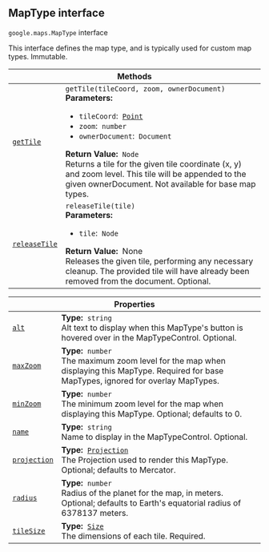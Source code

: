 
<h2 id="MapType">MapType interface</h2>
<p>
<code><span itemprop="path">google.maps</span>.<span itemprop="name">MapType</span></code>
interface
</p>
<p>This interface defines the map type, and is typically used for custom map types. Immutable.</p>
<div class="devsite-table-wrapper"><table class="methods responsive" summary="interface MapType - Methods">
<thead>
<tr><th colspan="2">Methods</th>
</tr></thead>
<tbody>
<tr id="MapType.getTile">
<td itemprop="property"><code><a class="secret-link" href="#MapType.getTile"><span>getTile</span></a></code></td>
<td><div><code>getTile(tileCoord, zoom, ownerDocument)</code></div>
<div class="desc"><strong>Parameters:</strong>&nbsp; <ul>
<li><code>tileCoord</code>:&nbsp; <code><a href="Point.md">Point</a></code></li>
<li><code>zoom</code>:&nbsp; <code>number</code></li>
<li><code>ownerDocument</code>:&nbsp; <code>Document</code></li>
</ul></div>
<div class="desc"><strong>Return Value:</strong>&nbsp; <code>Node</code></div>
<div class="desc">Returns a tile for the given tile coordinate (x, y) and zoom level. This tile will be appended to the given ownerDocument. Not available for base map types.</div></td>
</tr>
<tr id="MapType.releaseTile">
<td itemprop="property"><code><a class="secret-link" href="#MapType.releaseTile"><span>releaseTile</span></a></code></td>
<td><div><code>releaseTile(tile)</code></div>
<div class="desc"><strong>Parameters:</strong>&nbsp; <ul>
<li><code>tile</code>:&nbsp; <code>Node</code></li>
</ul></div>
<div class="desc"><strong>Return Value:</strong>&nbsp; None</div>
<div class="desc">Releases the given tile, performing any necessary cleanup. The provided tile will have already been removed from the document. Optional.</div></td>
</tr>
</tbody>
</table></div>
<div class="devsite-table-wrapper"><table class="properties responsive" summary="interface MapType - Properties">
<thead>
<tr><th colspan="2">Properties</th>
</tr></thead>
<tbody>
<tr id="MapType.alt">
<td itemprop="property"><code><a class="secret-link" href="#MapType.alt"><span>alt</span></a></code></td>
<td><div><strong>Type:</strong>&nbsp; <code>string</code></div>
<div class="desc">Alt text to display when this MapType's button is hovered over in the MapTypeControl. Optional.</div></td>
</tr>
<tr id="MapType.maxZoom">
<td itemprop="property"><code><a class="secret-link" href="#MapType.maxZoom"><span>maxZoom</span></a></code></td>
<td><div><strong>Type:</strong>&nbsp; <code>number</code></div>
<div class="desc">The maximum zoom level for the map when displaying this MapType. Required for base MapTypes, ignored for overlay MapTypes.</div></td>
</tr>
<tr id="MapType.minZoom">
<td itemprop="property"><code><a class="secret-link" href="#MapType.minZoom"><span>minZoom</span></a></code></td>
<td><div><strong>Type:</strong>&nbsp; <code>number</code></div>
<div class="desc">The minimum zoom level for the map when displaying this MapType. Optional; defaults to 0.</div></td>
</tr>
<tr id="MapType.name">
<td itemprop="property"><code><a class="secret-link" href="#MapType.name"><span>name</span></a></code></td>
<td><div><strong>Type:</strong>&nbsp; <code>string</code></div>
<div class="desc">Name to display in the MapTypeControl. Optional.</div></td>
</tr>
<tr id="MapType.projection">
<td itemprop="property"><code><a class="secret-link" href="#MapType.projection"><span>projection</span></a></code></td>
<td><div><strong>Type:</strong>&nbsp; <code><a href="Projection.md">Projection</a></code></div>
<div class="desc">The Projection used to render this MapType. Optional; defaults to Mercator.</div></td>
</tr>
<tr id="MapType.radius">
<td itemprop="property"><code><a class="secret-link" href="#MapType.radius"><span>radius</span></a></code></td>
<td><div><strong>Type:</strong>&nbsp; <code>number</code></div>
<div class="desc">Radius of the planet for the map, in meters. Optional; defaults to Earth's equatorial radius of 6378137 meters.</div></td>
</tr>
<tr id="MapType.tileSize">
<td itemprop="property"><code><a class="secret-link" href="#MapType.tileSize"><span>tileSize</span></a></code></td>
<td><div><strong>Type:</strong>&nbsp; <code><a href="Size.md">Size</a></code></div>
<div class="desc">The dimensions of each tile. Required.</div></td>
</tr>
</tbody>
</table></div>
<script src="replace_links.js"></script>
